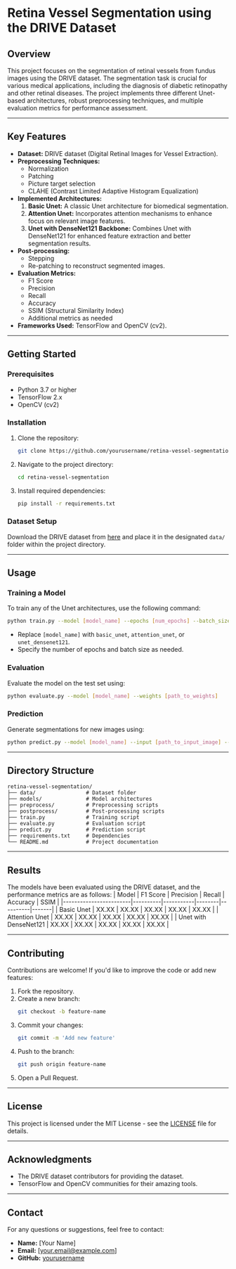 # Retina Vessel Segmentation using the DRIVE Dataset

## Overview
This project focuses on the segmentation of retinal vessels from fundus images using the DRIVE dataset. The segmentation task is crucial for various medical applications, including the diagnosis of diabetic retinopathy and other retinal diseases. The project implements three different Unet-based architectures, robust preprocessing techniques, and multiple evaluation metrics for performance assessment.

---

## Key Features
- **Dataset:** DRIVE dataset (Digital Retinal Images for Vessel Extraction).
- **Preprocessing Techniques:**
  - Normalization
  - Patching
  - Picture target selection
  - CLAHE (Contrast Limited Adaptive Histogram Equalization)
- **Implemented Architectures:**
  1. **Basic Unet:** A classic Unet architecture for biomedical segmentation.
  2. **Attention Unet:** Incorporates attention mechanisms to enhance focus on relevant image features.
  3. **Unet with DenseNet121 Backbone:** Combines Unet with DenseNet121 for enhanced feature extraction and better segmentation results.
- **Post-processing:**
  - Stepping
  - Re-patching to reconstruct segmented images.
- **Evaluation Metrics:**
  - F1 Score
  - Precision
  - Recall
  - Accuracy
  - SSIM (Structural Similarity Index)
  - Additional metrics as needed
- **Frameworks Used:** TensorFlow and OpenCV (cv2).

---

## Getting Started

### Prerequisites
- Python 3.7 or higher
- TensorFlow 2.x
- OpenCV (cv2)

### Installation
1. Clone the repository:
   ```bash
   git clone https://github.com/yourusername/retina-vessel-segmentation.git
   ```
2. Navigate to the project directory:
   ```bash
   cd retina-vessel-segmentation
   ```
3. Install required dependencies:
   ```bash
   pip install -r requirements.txt
   ```

### Dataset Setup
Download the DRIVE dataset from [here](https://drive.grand-challenge.org/) and place it in the designated `data/` folder within the project directory.

---

## Usage

### Training a Model
To train any of the Unet architectures, use the following command:
```bash
python train.py --model [model_name] --epochs [num_epochs] --batch_size [batch_size]
```
- Replace `[model_name]` with `basic_unet`, `attention_unet`, or `unet_densenet121`.
- Specify the number of epochs and batch size as needed.

### Evaluation
Evaluate the model on the test set using:
```bash
python evaluate.py --model [model_name] --weights [path_to_weights]
```

### Prediction
Generate segmentations for new images using:
```bash
python predict.py --model [model_name] --input [path_to_input_image] --output [path_to_output_image]
```

---

## Directory Structure
```
retina-vessel-segmentation/
├── data/                # Dataset folder
├── models/              # Model architectures
├── preprocess/          # Preprocessing scripts
├── postprocess/         # Post-processing scripts
├── train.py             # Training script
├── evaluate.py          # Evaluation script
├── predict.py           # Prediction script
├── requirements.txt     # Dependencies
└── README.md            # Project documentation
```

---

## Results
The models have been evaluated using the DRIVE dataset, and the performance metrics are as follows:
| Model                  | F1 Score | Precision | Recall | Accuracy | SSIM  |
|------------------------|----------|-----------|--------|----------|-------|
| Basic Unet             | XX.XX    | XX.XX     | XX.XX  | XX.XX    | XX.XX |
| Attention Unet         | XX.XX    | XX.XX     | XX.XX  | XX.XX    | XX.XX |
| Unet with DenseNet121  | XX.XX    | XX.XX     | XX.XX  | XX.XX    | XX.XX |

---

## Contributing
Contributions are welcome! If you'd like to improve the code or add new features:
1. Fork the repository.
2. Create a new branch:
   ```bash
   git checkout -b feature-name
   ```
3. Commit your changes:
   ```bash
   git commit -m 'Add new feature'
   ```
4. Push to the branch:
   ```bash
   git push origin feature-name
   ```
5. Open a Pull Request.

---

## License
This project is licensed under the MIT License - see the [LICENSE](LICENSE) file for details.

---

## Acknowledgments
- The DRIVE dataset contributors for providing the dataset.
- TensorFlow and OpenCV communities for their amazing tools.

---

## Contact
For any questions or suggestions, feel free to contact:
- **Name:** [Your Name]
- **Email:** [your.email@example.com]
- **GitHub:** [yourusername](https://github.com/yourusername)

